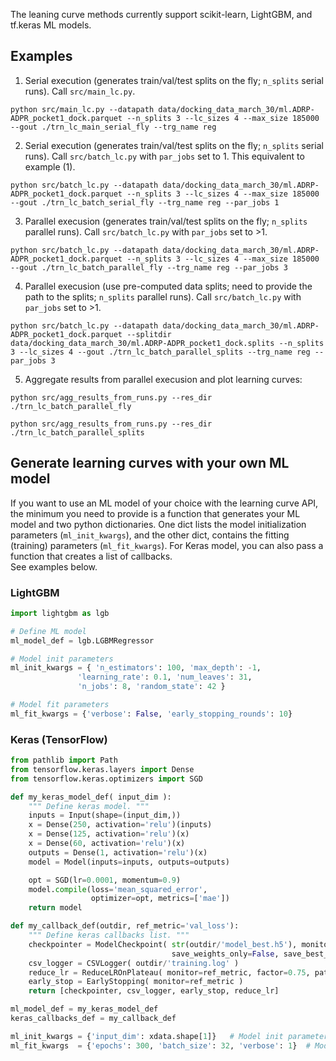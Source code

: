 The leaning curve methods currently support scikit-learn, LightGBM, and tf.keras ML models.

## Examples
1. Serial execution (generates train/val/test splits on the fly; `n_splits` serial runs). Call `src/main_lc.py`.
```
python src/main_lc.py --datapath data/docking_data_march_30/ml.ADRP-ADPR_pocket1_dock.parquet --n_splits 3 --lc_sizes 4 --max_size 185000 --gout ./trn_lc_main_serial_fly --trg_name reg
```

2. Serial execution (generates train/val/test splits on the fly; `n_splits` serial runs). Call `src/batch_lc.py` with `par_jobs` set to 1. This equivalent to example (1).
```
python src/batch_lc.py --datapath data/docking_data_march_30/ml.ADRP-ADPR_pocket1_dock.parquet --n_splits 3 --lc_sizes 4 --max_size 185000 --gout ./trn_lc_batch_serial_fly --trg_name reg --par_jobs 1
```

3. Parallel execusion (generates train/val/test splits on the fly; `n_splits` parallel runs). Call `src/batch_lc.py` with `par_jobs` set to >1.
```
python src/batch_lc.py --datapath data/docking_data_march_30/ml.ADRP-ADPR_pocket1_dock.parquet --n_splits 3 --lc_sizes 4 --max_size 185000 --gout ./trn_lc_batch_parallel_fly --trg_name reg --par_jobs 3
```

4. Parallel execusion (use pre-computed data splits; need to provide the path to the splits; `n_splits` parallel runs). Call `src/batch_lc.py` with `par_jobs` set to >1.
```
python src/batch_lc.py --datapath data/docking_data_march_30/ml.ADRP-ADPR_pocket1_dock.parquet --splitdir data/docking_data_march_30/ml.ADRP-ADPR_pocket1_dock.splits --n_splits 3 --lc_sizes 4 --gout ./trn_lc_batch_parallel_splits --trg_name reg --par_jobs 3
```

5. Aggregate results from parallel execusion and plot learning curves:
```
python src/agg_results_from_runs.py --res_dir ./trn_lc_batch_parallel_fly
```
```
python src/agg_results_from_runs.py --res_dir ./trn_lc_batch_parallel_splits
```

## Generate learning curves with your own ML model
If you want to use an ML model of your choice with the learning curve API, the minimum you need to provide is a function that generates your ML model and two python dictionaries.
One dict lists the model initialization parameters (`ml_init_kwargs`), and the other dict, contains the fitting (training) parameters (`ml_fit_kwargs`). For Keras model, you can also pass a function that creates a list of callbacks.<br>
See examples below. <be>

### LightGBM
```python
import lightgbm as lgb

# Define ML model
ml_model_def = lgb.LGBMRegressor

# Model init parameters
ml_init_kwargs = { 'n_estimators': 100, 'max_depth': -1,
	     	   'learning_rate': 0.1, 'num_leaves': 31,
	     	   'n_jobs': 8, 'random_state': 42 }

# Model fit parameters
ml_fit_kwargs = {'verbose': False, 'early_stopping_rounds': 10}
```

### Keras (TensorFlow)
```python
from pathlib import Path
from tensorflow.keras.layers import Dense
from tensorflow.keras.optimizers import SGD

def my_keras_model_def( input_dim ):
    """ Define keras model. """
    inputs = Input(shape=(input_dim,))
    x = Dense(250, activation='relu')(inputs)
    x = Dense(125, activation='relu')(x)
    x = Dense(60, activation='relu')(x)
    outputs = Dense(1, activation='relu')(x)
    model = Model(inputs=inputs, outputs=outputs)

    opt = SGD(lr=0.0001, momentum=0.9)
    model.compile(loss='mean_squared_error',
                  optimizer=opt, metrics=['mae'])
    return model

def my_callback_def(outdir, ref_metric='val_loss'):
    """ Define keras callbacks list. """
    checkpointer = ModelCheckpoint( str(outdir/'model_best.h5'), monitor='val_loss',
                                    save_weights_only=False, save_best_only=True )
    csv_logger = CSVLogger( outdir/'training.log' )
    reduce_lr = ReduceLROnPlateau( monitor=ref_metric, factor=0.75, patience=25 )
    early_stop = EarlyStopping( monitor=ref_metric )
    return [checkpointer, csv_logger, early_stop, reduce_lr]

ml_model_def = my_keras_model_def
keras_callbacks_def = my_callback_def

ml_init_kwargs = {'input_dim': xdata.shape[1]}   # Model init parameters
ml_fit_kwargs  = {'epochs': 300, 'batch_size': 32, 'verbose': 1}  # Model fit parameters

```

